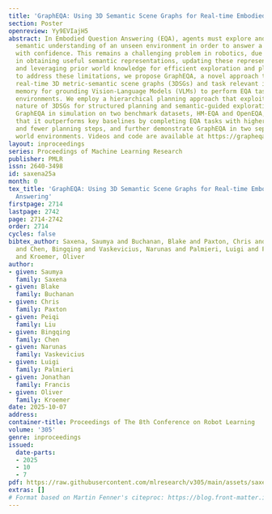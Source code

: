 ```yaml
---
title: 'GraphEQA: Using 3D Semantic Scene Graphs for Real-time Embodied Question Answering'
section: Poster
openreview: Yy9EVIajH5
abstract: In Embodied Question Answering (EQA), agents must explore and develop a
  semantic understanding of an unseen environment in order to answer a situated question
  with confidence. This remains a challenging problem in robotics, due to the difficulties
  in obtaining useful semantic representations, updating these representations online,
  and leveraging prior world knowledge for efficient exploration and planning. Aiming
  to address these limitations, we propose GraphEQA, a novel approach that utilizes
  real-time 3D metric-semantic scene graphs (3DSGs) and task relevant images as multi-modal
  memory for grounding Vision-Language Models (VLMs) to perform EQA tasks in unseen
  environments. We employ a hierarchical planning approach that exploits the hierarchical
  nature of 3DSGs for structured planning and semantic-guided exploration. We evaluate
  GraphEQA in simulation on two benchmark datasets, HM-EQA and OpenEQA, and demonstrate
  that it outperforms key baselines by completing EQA tasks with higher success rates
  and fewer planning steps, and further demonstrate GraphEQA in two separate real
  world environments. Videos and code are available at https://grapheqa.github.io.
layout: inproceedings
series: Proceedings of Machine Learning Research
publisher: PMLR
issn: 2640-3498
id: saxena25a
month: 0
tex_title: 'GraphEQA: Using 3D Semantic Scene Graphs for Real-time Embodied Question
  Answering'
firstpage: 2714
lastpage: 2742
page: 2714-2742
order: 2714
cycles: false
bibtex_author: Saxena, Saumya and Buchanan, Blake and Paxton, Chris and Liu, Peiqi
  and Chen, Bingqing and Vaskevicius, Narunas and Palmieri, Luigi and Francis, Jonathan
  and Kroemer, Oliver
author:
- given: Saumya
  family: Saxena
- given: Blake
  family: Buchanan
- given: Chris
  family: Paxton
- given: Peiqi
  family: Liu
- given: Bingqing
  family: Chen
- given: Narunas
  family: Vaskevicius
- given: Luigi
  family: Palmieri
- given: Jonathan
  family: Francis
- given: Oliver
  family: Kroemer
date: 2025-10-07
address:
container-title: Proceedings of The 8th Conference on Robot Learning
volume: '305'
genre: inproceedings
issued:
  date-parts:
  - 2025
  - 10
  - 7
pdf: https://raw.githubusercontent.com/mlresearch/v305/main/assets/saxena25a/saxena25a.pdf
extras: []
# Format based on Martin Fenner's citeproc: https://blog.front-matter.io/posts/citeproc-yaml-for-bibliographies/
---
```

